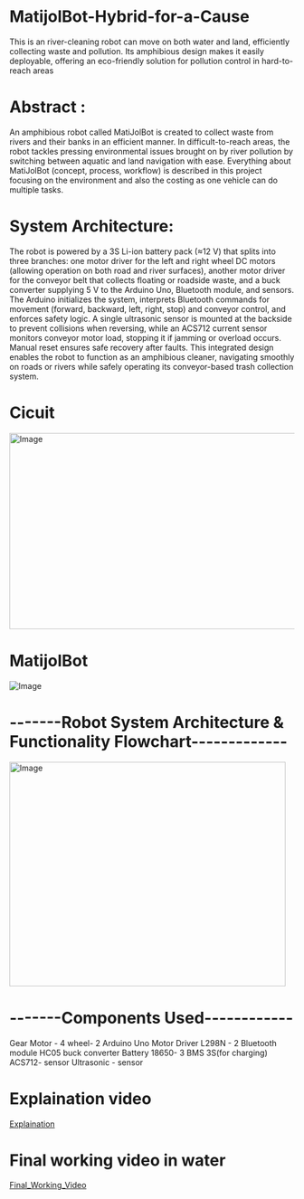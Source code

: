 # MatijolBot-Hybrid-for-a-Cause
This is an river-cleaning robot can move on both water and land, efficiently collecting waste and pollution. Its amphibious design makes it easily deployable, offering an eco-friendly solution for pollution control in hard-to-reach areas
# Abstract : 
An amphibious robot called MatiJolBot is created to collect waste from rivers and their banks in an efficient manner. In difficult-to-reach areas, the robot tackles pressing environmental issues brought on by river pollution by switching between aquatic and land navigation with ease. Everything about MatiJolBot (concept, process, workflow) is described in this project focusing on the environment and also the costing as one vehicle can do multiple tasks. 



# System Architecture: 
The robot is powered by a 3S Li-ion battery pack (≈12 V) that splits into three branches: one motor driver for the left and right wheel DC motors (allowing operation on both road and river surfaces), another motor driver for the conveyor belt that collects floating or roadside waste, and a buck converter supplying 5 V to the Arduino Uno, Bluetooth module, and sensors. The Arduino initializes the system, interprets Bluetooth commands for movement (forward, backward, left, right, stop) and conveyor control, and enforces safety logic. A single ultrasonic sensor is mounted at the backside to prevent collisions when reversing, while an ACS712 current sensor monitors conveyor motor load, stopping it if jamming or overload occurs. Manual reset ensures safe recovery after faults. This integrated design enables the robot to function as an amphibious cleaner, navigating smoothly on roads or rivers while safely operating its conveyor-based trash collection system.


# Cicuit


<img width="612" height="347" alt="Image" src="https://github.com/user-attachments/assets/f85e4148-8b1b-4cbb-b789-e706ea48cc1b" />

# MatijolBot
![Image](https://github.com/user-attachments/assets/eb284491-3720-43d8-8abb-c30f324b0f19)

# -------Robot System Architecture & Functionality Flowchart-------------
<img width="488" height="397" alt="Image" src="https://github.com/user-attachments/assets/e41813c0-9e0b-49ad-8196-5522bf40f20f" />

# -------Components Used------------
Gear Motor - 4 
wheel- 2
Arduino Uno
Motor Driver L298N - 2
Bluetooth module HC05
buck converter
Battery 18650- 3
BMS 3S(for charging)
ACS712- sensor 
Ultrasonic - sensor

# Explaination video
[Explaination][def2]

# Final working video in water

[Final_Working_Video][def]

[def]: https://youtu.be/6Yq-XlbwNuk?si=vmWOJltSE4qC5XNr
[def2]: https://youtu.be/MGt8BImz9mY?si=OUHT7W3HT5AhyJ7G